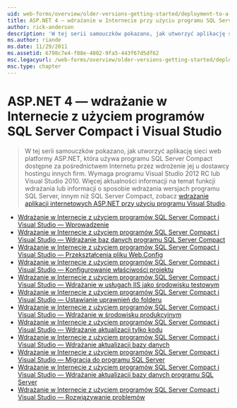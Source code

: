 ```yaml
---
uid: web-forms/overview/older-versions-getting-started/deployment-to-a-hosting-provider/index
title: ASP.NET 4 — wdrażanie w Internecie przy użyciu programu SQL Server Compact przy użyciu programu Visual Studio | Dokumentacja firmy Microsoft
author: rick-anderson
description: 'W tej serii samouczków pokazano, jak utworzyć aplikację sieci web platformy ASP.NET, która używa programu SQL Server Compact dostępne za pośrednictwem Internetu przez wdrożenie jej h firm...'
ms.author: riande
ms.date: 11/29/2011
ms.assetid: 6798c7e4-f08e-4802-9fa5-443f67d5df62
msc.legacyurl: /web-forms/overview/older-versions-getting-started/deployment-to-a-hosting-provider
msc.type: chapter
---
```

<a name="aspnet-4---web-deployment-with-sql-server-compact-using-visual-studio"></a>ASP.NET 4 — wdrażanie w Internecie z użyciem programów SQL Server Compact i Visual Studio
====================
> W tej serii samouczków pokazano, jak utworzyć aplikację sieci web platformy ASP.NET, która używa programu SQL Server Compact dostępne za pośrednictwem Internetu przez wdrożenie jej u dostawcy hostingu innych firm. Wymaga programu Visual Studio 2012 RC lub Visual Studio 2010. Więcej aktualności informacji na temat funkcji wdrażania lub informacji o sposobie wdrażania wersjach programu SQL Server, innym niż SQL Server Compact, zobacz [wdrażanie aplikacji internetowych ASP.NET przy użyciu programu Visual Studio](../../deployment/visual-studio-web-deployment/introduction.md).


- [Wdrażanie w Internecie z użyciem programów SQL Server Compact i Visual Studio — Wprowadzenie](deployment-to-a-hosting-provider-introduction-1-of-12.md)
- [Wdrażanie w Internecie z użyciem programów SQL Server Compact i Visual Studio — Wdrażanie baz danych programu SQL Server Compact](deployment-to-a-hosting-provider-deploying-sql-server-compact-databases-2-of-12.md)
- [Wdrażanie w Internecie z użyciem programów SQL Server Compact i Visual Studio — Przekształcenia pliku Web.Config](deployment-to-a-hosting-provider-web-config-file-transformations-3-of-12.md)
- [Wdrażanie w Internecie z użyciem programów SQL Server Compact i Visual Studio — Konfigurowanie właściwości projektu](deployment-to-a-hosting-provider-configuring-project-properties-4-of-12.md)
- [Wdrażanie w Internecie z użyciem programów SQL Server Compact i Visual Studio — Wdrażanie w usługach IIS jako środowisku testowym](deployment-to-a-hosting-provider-deploying-to-iis-as-a-test-environment-5-of-12.md)
- [Wdrażanie w Internecie z użyciem programów SQL Server Compact i Visual Studio — Ustawianie uprawnień do folderu](deployment-to-a-hosting-provider-setting-folder-permissions-6-of-12.md)
- [Wdrażanie w Internecie z użyciem programów SQL Server Compact i Visual Studio — Wdrażanie w środowisku produkcyjnym](deployment-to-a-hosting-provider-deploying-to-the-production-environment-7-of-12.md)
- [Wdrażanie w Internecie z użyciem programów SQL Server Compact i Visual Studio — Wdrażanie aktualizacji tylko kodu](deployment-to-a-hosting-provider-deploying-a-code-only-update-8-of-12.md)
- [Wdrażanie w Internecie z użyciem programów SQL Server Compact i Visual Studio — Wdrażanie aktualizacji bazy danych](deployment-to-a-hosting-provider-deploying-a-database-update-9-of-12.md)
- [Wdrażanie w Internecie z użyciem programów SQL Server Compact i Visual Studio — Migracja do programu SQL Server](deployment-to-a-hosting-provider-migrating-to-sql-server-10-of-12.md)
- [Wdrażanie w Internecie z użyciem programów SQL Server Compact i Visual Studio — Wdrażanie aktualizacji bazy danych programu SQL Server](deployment-to-a-hosting-provider-deploying-a-sql-server-database-update-11-of-12.md)
- [Wdrażanie w Internecie z użyciem programów SQL Server Compact i Visual Studio — Rozwiązywanie problemów](deployment-to-a-hosting-provider-creating-and-installing-deployment-packages-12-of-12.md)
